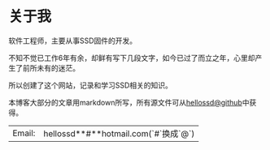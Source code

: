 关于我
=====

软件工程师，主要从事SSD固件的开发。

不知不觉已工作6年有余，却鲜有写下几段文字，如今已过了而立之年，心里却产生了前所未有的迷茫。

所以创建了这个网站，记录和学习SSD相关的知识。

本博客大部分的文章用markdown所写，所有源文件可从[hellossd@github](github.com/hellossd)中获得。

<table>
    <tr>
	<td>Email:</td><td>hellossd**#**hotmail.com(`#`换成`@`)</td>
    </tr>
</table>
